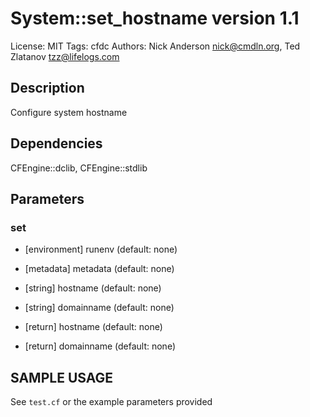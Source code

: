 # System::set_hostname version 1.1

License: MIT
Tags: cfdc
Authors: Nick Anderson <nick@cmdln.org>, Ted Zlatanov <tzz@lifelogs.com>

## Description
Configure system hostname

## Dependencies
CFEngine::dclib, CFEngine::stdlib

## Parameters
### set
* [environment] runenv (default: none)

* [metadata] metadata (default: none)

* [string] hostname (default: none)

* [string] domainname (default: none)

* [return] hostname (default: none)

* [return] domainname (default: none)


## SAMPLE USAGE
See `test.cf` or the example parameters provided

